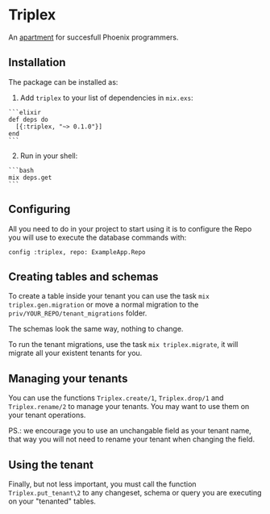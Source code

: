 # Triplex

An [apartment](https://github.com/influitive/apartment) for succesfull Phoenix
programmers.

## Installation

The package can be installed as:

  1. Add `triplex` to your list of dependencies in `mix.exs`:

    ```elixir
    def deps do
      [{:triplex, "~> 0.1.0"}]
    end
    ```

  2. Run in your shell:

    ```bash
    mix deps.get
    ```

## Configuring

All you need to do in your project to start using it is to configure the Repo
you will use to execute the database commands with:

    config :triplex, repo: ExampleApp.Repo

## Creating tables and schemas

To create a table inside your tenant you can use the task
`mix triplex.gen.migration` or move a normal migration to the
`priv/YOUR_REPO/tenant_migrations` folder.

The schemas look the same way, nothing to change.

To run the tenant migrations, use the task `mix triplex.migrate`, it will
migrate all your existent tenants for you.

## Managing your tenants

You can use the functions `Triplex.create/1`, `Triplex.drop/1` and
`Triplex.rename/2` to manage your tenants. You may want to use them on your
tenant operations.

PS.: we encourage you to use an unchangable field as your tenant name, that
way you will not need to rename your tenant when changing the field.

## Using the tenant

Finally, but not less important, you must call the function
`Triplex.put_tenant\2` to any changeset, schema or query you are executing
on your "tenanted" tables.

